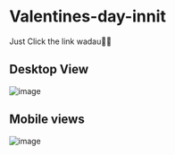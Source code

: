 # Valentines-day-innit
Just Click the link wadau🌹🌹
## Desktop View
![image](https://github.com/watchout254/Valentines-day-innit/assets/88248852/0f002781-ff5d-4037-96ea-5819a44d57ee)

## Mobile views 
![image](https://github.com/watchout254/Valentines-day-innit/assets/88248852/9119b0dc-54b4-4c72-aced-3e58c8ae2a34)
